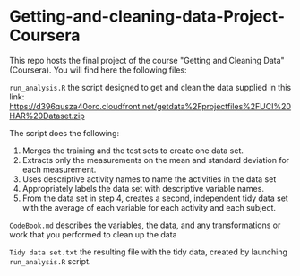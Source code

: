 # Getting-and-cleaning-data-Project-Coursera

This repo hosts the final project of the course "Getting and Cleaning Data" (Coursera). You will find here the following files:

`run_analysis.R` the script designed to get and clean the data supplied in this link: https://d396qusza40orc.cloudfront.net/getdata%2Fprojectfiles%2FUCI%20HAR%20Dataset.zip

The script does the following:

1. Merges the training and the test sets to create one data set.
2. Extracts only the measurements on the mean and standard deviation for each measurement.
3. Uses descriptive activity names to name the activities in the data set
4. Appropriately labels the data set with descriptive variable names.
5. From the data set in step 4, creates a second, independent tidy data set with the average of each variable for each activity and each subject.

`CodeBook.md` describes the variables, the data, and any transformations or work that you performed to clean up the data

`Tidy data set.txt` the resulting file with the tidy data, created by launching `run_analysis.R` script.

